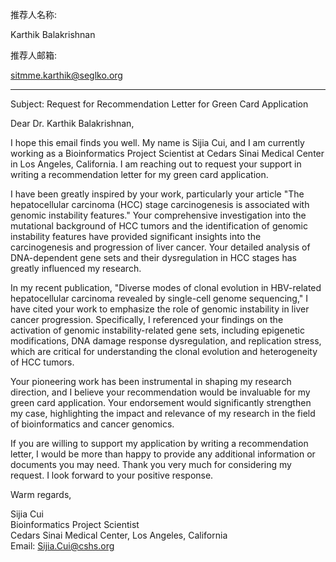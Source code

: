 推荐人名称:

Karthik Balakrishnan

推荐人邮箱:

sitmme.karthik@seglko.org



---

Subject: Request for Recommendation Letter for Green Card Application

Dear Dr. Karthik Balakrishnan,

I hope this email finds you well. My name is Sijia Cui, and I am currently working as a Bioinformatics Project Scientist at Cedars Sinai Medical Center in Los Angeles, California. I am reaching out to request your support in writing a recommendation letter for my green card application.

I have been greatly inspired by your work, particularly your article "The hepatocellular carcinoma (HCC) stage carcinogenesis is associated with genomic instability features." Your comprehensive investigation into the mutational background of HCC tumors and the identification of genomic instability features have provided significant insights into the carcinogenesis and progression of liver cancer. Your detailed analysis of DNA-dependent gene sets and their dysregulation in HCC stages has greatly influenced my research.

In my recent publication, "Diverse modes of clonal evolution in HBV-related hepatocellular carcinoma revealed by single-cell genome sequencing," I have cited your work to emphasize the role of genomic instability in liver cancer progression. Specifically, I referenced your findings on the activation of genomic instability-related gene sets, including epigenetic modifications, DNA damage response dysregulation, and replication stress, which are critical for understanding the clonal evolution and heterogeneity of HCC tumors.

Your pioneering work has been instrumental in shaping my research direction, and I believe your recommendation would be invaluable for my green card application. Your endorsement would significantly strengthen my case, highlighting the impact and relevance of my research in the field of bioinformatics and cancer genomics.

If you are willing to support my application by writing a recommendation letter, I would be more than happy to provide any additional information or documents you may need. Thank you very much for considering my request. I look forward to your positive response.

Warm regards,

Sijia Cui  
Bioinformatics Project Scientist  
Cedars Sinai Medical Center, Los Angeles, California  
Email: Sijia.Cui@cshs.org

